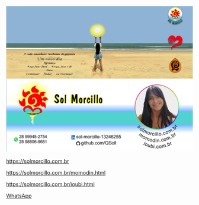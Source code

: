 <img src="cartao.jpg">

https://solmorcillo.com.br

https://solmorcillo.com.br/momodin.html

https://solmorcillo.com.br/ioubi.html

<a href="https://wa.me/552899945-2754">WhatsApp</a>
